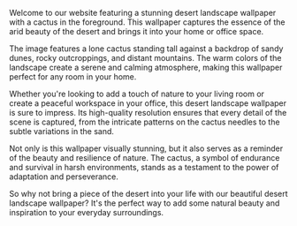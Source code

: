 <!--
Write me content for website with wallpaper "A desert landscape with a cactus in the foreground"
-->

<!--font:Poppins-->

Welcome to our website featuring a stunning desert landscape wallpaper with a cactus in the foreground. This wallpaper captures the essence of the arid beauty of the desert and brings it into your home or office space.

The image features a lone cactus standing tall against a backdrop of sandy dunes, rocky outcroppings, and distant mountains. The warm colors of the landscape create a serene and calming atmosphere, making this wallpaper perfect for any room in your home.

Whether you're looking to add a touch of nature to your living room or create a peaceful workspace in your office, this desert landscape wallpaper is sure to impress. Its high-quality resolution ensures that every detail of the scene is captured, from the intricate patterns on the cactus needles to the subtle variations in the sand.

Not only is this wallpaper visually stunning, but it also serves as a reminder of the beauty and resilience of nature. The cactus, a symbol of endurance and survival in harsh environments, stands as a testament to the power of adaptation and perseverance.

So why not bring a piece of the desert into your life with our beautiful desert landscape wallpaper? It's the perfect way to add some natural beauty and inspiration to your everyday surroundings.
